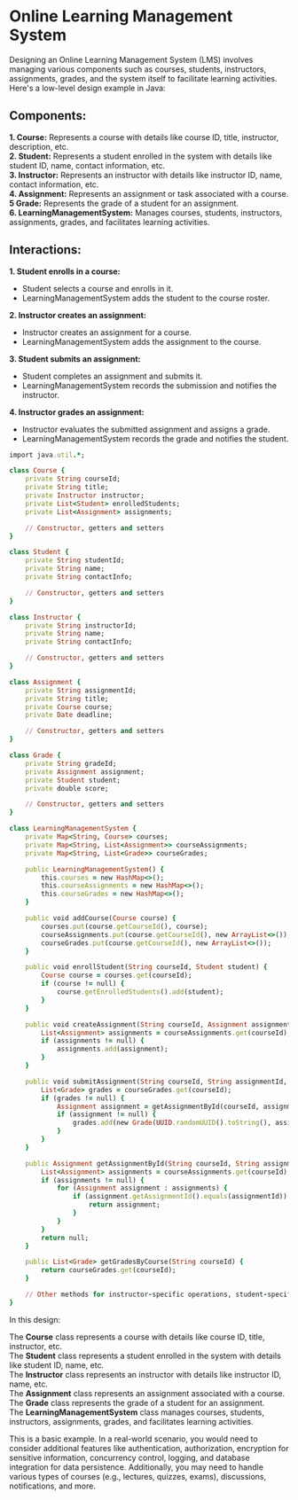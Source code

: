 # Online Learning Management System

Designing an Online Learning Management System (LMS) involves managing various components such as courses, students, instructors, assignments, grades, and the system itself to facilitate learning activities. Here's a low-level design example in Java:

## Components:

**1.  Course:** Represents a course with details like course ID, title, instructor, description, etc. <br />
**2.  Student:** Represents a student enrolled in the system with details like student ID, name, contact information, etc. <br />
**3.  Instructor:** Represents an instructor with details like instructor ID, name, contact information, etc. <br />
**4.  Assignment:** Represents an assignment or task associated with a course. <br />
**5  Grade:** Represents the grade of a student for an assignment. <br />
**6.  LearningManagementSystem:** Manages courses, students, instructors, assignments, grades, and facilitates learning activities. <br />

## Interactions:

**1.  Student enrolls in a course:**
*  Student selects a course and enrolls in it.
*  LearningManagementSystem adds the student to the course roster.
  
**2.  Instructor creates an assignment:**
*  Instructor creates an assignment for a course.
*  LearningManagementSystem adds the assignment to the course.

**3.  Student submits an assignment:**
*  Student completes an assignment and submits it.
*  LearningManagementSystem records the submission and notifies the instructor.
  
**4.  Instructor grades an assignment:**
*  Instructor evaluates the submitted assignment and assigns a grade. 
*  LearningManagementSystem records the grade and notifies the student.

```ruby
import java.util.*;

class Course {
    private String courseId;
    private String title;
    private Instructor instructor;
    private List<Student> enrolledStudents;
    private List<Assignment> assignments;

    // Constructor, getters and setters
}

class Student {
    private String studentId;
    private String name;
    private String contactInfo;

    // Constructor, getters and setters
}

class Instructor {
    private String instructorId;
    private String name;
    private String contactInfo;

    // Constructor, getters and setters
}

class Assignment {
    private String assignmentId;
    private String title;
    private Course course;
    private Date deadline;

    // Constructor, getters and setters
}

class Grade {
    private String gradeId;
    private Assignment assignment;
    private Student student;
    private double score;

    // Constructor, getters and setters
}

class LearningManagementSystem {
    private Map<String, Course> courses;
    private Map<String, List<Assignment>> courseAssignments;
    private Map<String, List<Grade>> courseGrades;

    public LearningManagementSystem() {
        this.courses = new HashMap<>();
        this.courseAssignments = new HashMap<>();
        this.courseGrades = new HashMap<>();
    }

    public void addCourse(Course course) {
        courses.put(course.getCourseId(), course);
        courseAssignments.put(course.getCourseId(), new ArrayList<>());
        courseGrades.put(course.getCourseId(), new ArrayList<>());
    }

    public void enrollStudent(String courseId, Student student) {
        Course course = courses.get(courseId);
        if (course != null) {
            course.getEnrolledStudents().add(student);
        }
    }

    public void createAssignment(String courseId, Assignment assignment) {
        List<Assignment> assignments = courseAssignments.get(courseId);
        if (assignments != null) {
            assignments.add(assignment);
        }
    }

    public void submitAssignment(String courseId, String assignmentId, Student student, double score) {
        List<Grade> grades = courseGrades.get(courseId);
        if (grades != null) {
            Assignment assignment = getAssignmentById(courseId, assignmentId);
            if (assignment != null) {
                grades.add(new Grade(UUID.randomUUID().toString(), assignment, student, score));
            }
        }
    }

    public Assignment getAssignmentById(String courseId, String assignmentId) {
        List<Assignment> assignments = courseAssignments.get(courseId);
        if (assignments != null) {
            for (Assignment assignment : assignments) {
                if (assignment.getAssignmentId().equals(assignmentId)) {
                    return assignment;
                }
            }
        }
        return null;
    }

    public List<Grade> getGradesByCourse(String courseId) {
        return courseGrades.get(courseId);
    }

    // Other methods for instructor-specific operations, student-specific operations, etc.
}

```

In this design:

The **Course** class represents a course with details like course ID, title, instructor, etc. <br />
The **Student** class represents a student enrolled in the system with details like student ID, name, etc. <br />
The **Instructor** class represents an instructor with details like instructor ID, name, etc. <br />
The **Assignment** class represents an assignment associated with a course. <br />
The **Grade** class represents the grade of a student for an assignment. <br />
The **LearningManagementSystem** class manages courses, students, instructors, assignments, grades, and facilitates learning activities. <br />

This is a basic example. In a real-world scenario, you would need to consider additional features like authentication, authorization, encryption for sensitive information, concurrency control, logging, and database integration for data persistence. Additionally, you may need to handle various types of courses (e.g., lectures, quizzes, exams), discussions, notifications, and more.



